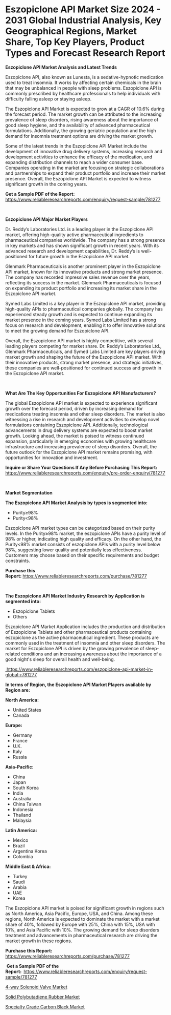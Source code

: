 <p><h1>Eszopiclone API Market Size 2024 - 2031 Global Industrial Analysis, Key Geographical Regions, Market Share, Top Key Players, Product Types and Forecast Research Report</h1></p><p><strong>Eszopiclone API Market Analysis and Latest Trends</strong></p>
<p><p>Eszopiclone API, also known as Lunesta, is a sedative-hypnotic medication used to treat insomnia. It works by affecting certain chemicals in the brain that may be unbalanced in people with sleep problems. Eszopiclone API is commonly prescribed by healthcare professionals to help individuals with difficulty falling asleep or staying asleep.</p><p>The Eszopiclone API Market is expected to grow at a CAGR of 10.6% during the forecast period. The market growth can be attributed to the increasing prevalence of sleep disorders, rising awareness about the importance of good sleep hygiene, and the availability of advanced pharmaceutical formulations. Additionally, the growing geriatric population and the high demand for insomnia treatment options are driving the market growth.</p><p>Some of the latest trends in the Eszopiclone API Market include the development of innovative drug delivery systems, increasing research and development activities to enhance the efficacy of the medication, and expanding distribution channels to reach a wider consumer base. Companies operating in the market are focusing on strategic collaborations and partnerships to expand their product portfolio and increase their market presence. Overall, the Eszopiclone API Market is expected to witness significant growth in the coming years.</p></p>
<p><strong>Get a Sample PDF of the Report:&nbsp;</strong> <a href="https://www.reliableresearchreports.com/enquiry/request-sample/781277">https://www.reliableresearchreports.com/enquiry/request-sample/781277</a></p>
<p>&nbsp;</p>
<p><strong>Eszopiclone API Major Market Players</strong></p>
<p><p>Dr. Reddy’s Laboratories Ltd. is a leading player in the Eszopiclone API market, offering high-quality active pharmaceutical ingredients to pharmaceutical companies worldwide. The company has a strong presence in key markets and has shown significant growth in recent years. With its advanced research and development capabilities, Dr. Reddy’s is well-positioned for future growth in the Eszopiclone API market.</p><p>Glenmark Pharmaceuticals is another prominent player in the Eszopiclone API market, known for its innovative products and strong market presence. The company has recorded impressive sales revenue over the years, reflecting its success in the market. Glenmark Pharmaceuticals is focused on expanding its product portfolio and increasing its market share in the Eszopiclone API market.</p><p>Symed Labs Limited is a key player in the Eszopiclone API market, providing high-quality APIs to pharmaceutical companies globally. The company has experienced steady growth and is expected to continue expanding its market presence in the coming years. Symed Labs Limited has a strong focus on research and development, enabling it to offer innovative solutions to meet the growing demand for Eszopiclone API.</p><p>Overall, the Eszopiclone API market is highly competitive, with several leading players competing for market share. Dr. Reddy’s Laboratories Ltd., Glenmark Pharmaceuticals, and Symed Labs Limited are key players driving market growth and shaping the future of the Eszopiclone API market. With their innovative products, strong market presence, and strategic initiatives, these companies are well-positioned for continued success and growth in the Eszopiclone API market.</p></p>
<p>&nbsp;</p>
<p><strong>What Are The Key Opportunities For Eszopiclone API Manufacturers?</strong></p>
<p><p>The global Eszopiclone API market is expected to experience significant growth over the forecast period, driven by increasing demand for medications treating insomnia and other sleep disorders. The market is also witnessing a rise in research and development activities to develop novel formulations containing Eszopiclone API. Additionally, technological advancements in drug delivery systems are expected to boost market growth. Looking ahead, the market is poised to witness continued expansion, particularly in emerging economies with growing healthcare infrastructure and increasing prevalence of sleep disorders. Overall, the future outlook for the Eszopiclone API market remains promising, with opportunities for innovation and investment.</p></p>
<p><strong>Inquire or Share Your Questions If Any Before Purchasing This Report:</strong> <a href="https://www.reliableresearchreports.com/enquiry/pre-order-enquiry/781277">https://www.reliableresearchreports.com/enquiry/pre-order-enquiry/781277</a></p>
<p>&nbsp;</p>
<p><strong>Market Segmentation</strong></p>
<p><strong>The Eszopiclone API Market Analysis by types is segmented into:</strong></p>
<p><ul><li>Purity≥98%</li><li>Purity<98%</li></ul></p>
<p><p>Eszopiclone API market types can be categorized based on their purity levels. In the Purity≥98% market, the eszopiclone APIs have a purity level of 98% or higher, indicating high quality and efficacy. On the other hand, the Purity<98% market consists of eszopiclone APIs with a purity level below 98%, suggesting lower quality and potentially less effectiveness. Customers may choose based on their specific requirements and budget constraints.</p></p>
<p><strong>Purchase this Report:&nbsp;</strong><a href="https://www.reliableresearchreports.com/purchase/781277">https://www.reliableresearchreports.com/purchase/781277</a></p>
<p>&nbsp;</p>
<p><strong>The Eszopiclone API Market Industry Research by Application is segmented into:</strong></p>
<p><ul><li>Eszopiclone Tablets</li><li>Others</li></ul></p>
<p><p>Eszopiclone API Market Application includes the production and distribution of Eszopiclone Tablets and other pharmaceutical products containing eszopiclone as the active pharmaceutical ingredient. These products are commonly used in the treatment of insomnia and other sleep disorders. The market for Eszopiclone API is driven by the growing prevalence of sleep-related conditions and an increasing awareness about the importance of a good night's sleep for overall health and well-being.</p></p>
<p><a href="https://www.reliableresearchreports.com/eszopiclone-api-market-in-global-r781277">&nbsp;https://www.reliableresearchreports.com/eszopiclone-api-market-in-global-r781277</a></p>
<p><strong>In terms of Region, the Eszopiclone API Market Players available by Region are:</strong></p>
<p>
    <p> <strong> North America: </strong>
        <ul>
            <li>United States</li>
            <li>Canada</li>
        </ul>
        </p> 
    <p> <strong> Europe: </strong>
        <ul>
            <li>Germany</li>
            <li>France</li>
            <li>U.K.</li>
            <li>Italy</li>
            <li>Russia</li>
        </ul>
        </p> 
    <p> <strong> Asia-Pacific: </strong>
        <ul>
            <li>China</li>
            <li>Japan</li>
            <li>South Korea</li>
            <li>India</li>
            <li>Australia</li>
            <li>China Taiwan</li>
            <li>Indonesia</li>
            <li>Thailand</li>
            <li>Malaysia</li>
        </ul>
        </p> 
    <p> <strong> Latin America: </strong>
        <ul>
            <li>Mexico</li>
            <li>Brazil</li>
            <li>Argentina Korea</li>
            <li>Colombia</li>
        </ul>
        </p> 
    <p> <strong> Middle East & Africa: </strong>
        <ul>
            <li>Turkey</li>
            <li>Saudi</li>
            <li>Arabia</li>
            <li>UAE</li>
            <li>Korea</li>
        </ul>
    </p>
    </p>
<p><p>The Eszopiclone API market is poised for significant growth in regions such as North America, Asia Pacific, Europe, USA, and China. Among these regions, North America is expected to dominate the market with a market share of 40%, followed by Europe with 25%, China with 15%, USA with 10%, and Asia Pacific with 10%. The growing demand for sleep disorders treatment and advancements in pharmaceutical research are driving the market growth in these regions.</p></p>
<p><strong>Purchase this Report: </strong><a href="https://www.reliableresearchreports.com/purchase/781277">https://www.reliableresearchreports.com/purchase/781277</a></p>
<p>&nbsp;<strong>Get a Sample PDF of the Report:&nbsp;&nbsp;</strong><a href="https://www.reliableresearchreports.com/enquiry/request-sample/781277">https://www.reliableresearchreports.com/enquiry/request-sample/781277</a></p>
<p><strong></strong></p>
<p><p><a href="https://github.com/JameTravis/Market-Research-Report-List-6/blob/main/4-way-solenoid-valve-market.md">4-way Solenoid Valve Market</a></p><p><a href="https://github.com/dylanObrien626/Market-Research-Report-List-1/blob/main/solid-polybutadiene-rubber-market.md">Solid Polybutadiene Rubber Market</a></p><p><a href="https://github.com/qndifksd5/Market-Research-Report-List-1/blob/main/specialty-grade-carbon-black-market.md">Specialty Grade Carbon Black Market</a></p></p>